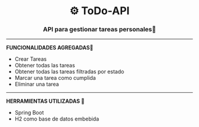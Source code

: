 <div align="center">
  <h1>⚙️ ToDo-API</h1>
  <h3>API para gestionar tareas personales📓</h3>
</div>

<hr>

<div>
  <b>FUNCIONALIDADES AGREGADAS🧠</b>
  <ul>
    <li>Crear Tareas</li>
    <li>Obtener todas las tareas</li>
    <li>Obtener todas las tareas filtradas por estado</li>
    <li>Marcar una tarea como cumplida</li>
    <li>Eliminar una tarea</li>
  </ul>
</div>

<hr>

<div>
  <b>HERRAMIENTAS UTILIZADAS 🧰</b>
  <ul>
    <li>Spring Boot</li>
    <li>H2 como base de datos embebida</li>
  </ul>
</div>
